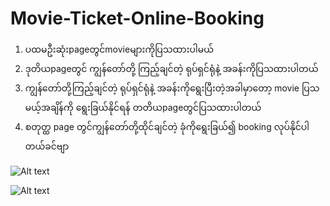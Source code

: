 # Movie-Ticket-Online-Booking
1. ပထမဦးဆုံးpageတွင်movieများကိုပြသထားပါမယ်
2. ဒုတိယpageတွင် ကျွန်တော်တို့ ကြည့်ချင်တဲ့ ရုပ်ရှင်ရုံနဲ့ အခန်းကိုပြသထားပါတယ်
3. ကျွန်တော်တို့ကြည့်ချင်တဲ့ ရုပ်ရှင်ရုံနဲ့ အခန်းကိုရွေးပြီးတဲ့အခါမှာတော့ movie ပြသမယ့်အချိန်ကို ရွေးခြယ်နိုင်ရန် တတိယpageတွင်ပြသထားပါတယ်
4. စတုတ္ထ page တွင်ကျွန်တော်တို့ထိုင်ချင်တဲ့ ခုံကိုရွေးခြယ်၍ booking လုပ်နိုင်ပါတယ်ခင်ဗျာ
 
![Alt text](https://raw.githubusercontent.com/sannlynnhtun-coding/Movie-Ticket-Online-Booking/main/MovieTicketOnlineBookingMindMapping.jpg)

![Alt text](https://raw.githubusercontent.com/sannlynnhtun-coding/Movie-Ticket-Online-Booking/main/MovieTicketOnlineBookingJsonMindMapping.png)

